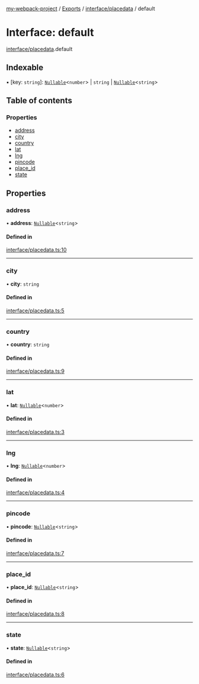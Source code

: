 [my-webpack-project](../README.md) / [Exports](../modules.md) / [interface/placedata](../modules/interface_placedata.md) / default

# Interface: default

[interface/placedata](../modules/interface_placedata.md).default

## Indexable

▪ [key: `string`]: [`Nullable`](../modules/global.md#nullable)<`number`\> \| `string` \| [`Nullable`](../modules/global.md#nullable)<`string`\>

## Table of contents

### Properties

- [address](interface_placedata.default.md#address)
- [city](interface_placedata.default.md#city)
- [country](interface_placedata.default.md#country)
- [lat](interface_placedata.default.md#lat)
- [lng](interface_placedata.default.md#lng)
- [pincode](interface_placedata.default.md#pincode)
- [place\_id](interface_placedata.default.md#place_id)
- [state](interface_placedata.default.md#state)

## Properties

### address

• **address**: [`Nullable`](../modules/global.md#nullable)<`string`\>

#### Defined in

[interface/placedata.ts:10](https://github.com/hitendrarao/location/blob/56352cf/src/interface/placedata.ts#L10)

___

### city

• **city**: `string`

#### Defined in

[interface/placedata.ts:5](https://github.com/hitendrarao/location/blob/56352cf/src/interface/placedata.ts#L5)

___

### country

• **country**: `string`

#### Defined in

[interface/placedata.ts:9](https://github.com/hitendrarao/location/blob/56352cf/src/interface/placedata.ts#L9)

___

### lat

• **lat**: [`Nullable`](../modules/global.md#nullable)<`number`\>

#### Defined in

[interface/placedata.ts:3](https://github.com/hitendrarao/location/blob/56352cf/src/interface/placedata.ts#L3)

___

### lng

• **lng**: [`Nullable`](../modules/global.md#nullable)<`number`\>

#### Defined in

[interface/placedata.ts:4](https://github.com/hitendrarao/location/blob/56352cf/src/interface/placedata.ts#L4)

___

### pincode

• **pincode**: [`Nullable`](../modules/global.md#nullable)<`string`\>

#### Defined in

[interface/placedata.ts:7](https://github.com/hitendrarao/location/blob/56352cf/src/interface/placedata.ts#L7)

___

### place\_id

• **place\_id**: [`Nullable`](../modules/global.md#nullable)<`string`\>

#### Defined in

[interface/placedata.ts:8](https://github.com/hitendrarao/location/blob/56352cf/src/interface/placedata.ts#L8)

___

### state

• **state**: [`Nullable`](../modules/global.md#nullable)<`string`\>

#### Defined in

[interface/placedata.ts:6](https://github.com/hitendrarao/location/blob/56352cf/src/interface/placedata.ts#L6)
